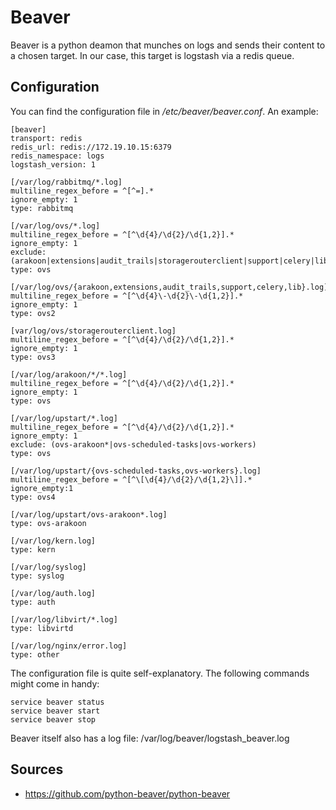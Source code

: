# Beaver

Beaver is a python deamon that munches on logs and sends their content to a chosen target. In our case, this target is logstash via a redis queue.

## Configuration

You can find the configuration file in _/etc/beaver/beaver.conf_. An example:

```
[beaver]
transport: redis
redis_url: redis://172.19.10.15:6379
redis_namespace: logs
logstash_version: 1

[/var/log/rabbitmq/*.log]
multiline_regex_before = ^[^=].*
ignore_empty: 1
type: rabbitmq

[/var/log/ovs/*.log]
multiline_regex_before = ^[^\d{4}/\d{2}/\d{1,2}].*
ignore_empty: 1
exclude: (arakoon|extensions|audit_trails|storagerouterclient|support|celery|lib)
type: ovs

[/var/log/ovs/{arakoon,extensions,audit_trails,support,celery,lib}.log]
multiline_regex_before = ^[^\d{4}\-\d{2}\-\d{1,2}].*
ignore_empty: 1
type: ovs2

[var/log/ovs/storagerouterclient.log]
multiline_regex_before = ^[^\d{4}/\d{2}/\d{1,2}].*
ignore_empty: 1
type: ovs3

[/var/log/arakoon/*/*.log]
multiline_regex_before = ^[^\d{4}/\d{2}/\d{1,2}].*
ignore_empty: 1
type: ovs

[/var/log/upstart/*.log]
multiline_regex_before = ^[^\d{4}/\d{2}/\d{1,2}].*
ignore_empty: 1
exclude: (ovs-arakoon*|ovs-scheduled-tasks|ovs-workers)
type: ovs

[/var/log/upstart/{ovs-scheduled-tasks,ovs-workers}.log]
multiline_regex_before = ^[^\[\d{4}/\d{2}/\d{1,2}\]].*
ignore_empty:1
type: ovs4

[/var/log/upstart/ovs-arakoon*.log]
type: ovs-arakoon

[/var/log/kern.log]
type: kern

[/var/log/syslog]
type: syslog

[/var/log/auth.log]
type: auth

[/var/log/libvirt/*.log]
type: libvirtd

[/var/log/nginx/error.log]
type: other
```

The configuration file is quite self-explanatory. The following commands might come in handy:

```
service beaver status
service beaver start
service beaver stop
```

Beaver itself also has a log file: /var/log/beaver/logstash_beaver.log

## Sources

* https://github.com/python-beaver/python-beaver